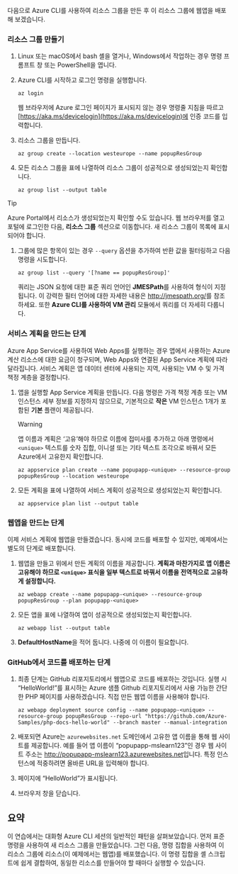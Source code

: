 다음으로 Azure CLI를 사용하여 리소스 그룹을 만든 후 이 리소스 그룹에 웹앱을 배포해 보겠습니다. 

### <a name="create-a-resource-group"></a>리소스 그룹 만들기

1. Linux 또는 macOS에서 bash 셸을 열거나, Windows에서 작업하는 경우 명령 프롬프트 창 또는 PowerShell을 엽니다.

1. Azure CLI를 시작하고 로그인 명령을 실행합니다.

    ```azurecli
    az login
    ```
    웹 브라우저에 Azure 로그인 페이지가 표시되지 않는 경우 명령줄 지침을 따르고 [https://aka.ms/devicelogin](https://aka.ms/devicelogin)에 인증 코드를 입력합니다.

1. 리소스 그룹을 만듭니다.

    ```azurecli
    az group create --location westeurope --name popupResGroup
    ```

1. 모든 리소스 그룹을 표에 나열하여 리소스 그룹이 성공적으로 생성되었는지 확인합니다.

    ```azurecli
    az group list --output table
    ```

> [!TIP]
> Azure Portal에서 리소스가 생성되었는지 확인할 수도 있습니다. 웹 브라우저를 열고 포털에 로그인한 다음, **리소스 그룹** 섹션으로 이동합니다. 새 리소스 그룹이 목록에 표시되어야 합니다.

1. 그룹에 많은 항목이 있는 경우 `--query` 옵션을 추가하여 반환 값을 필터링하고 다음 명령을 시도합니다.

    ```azurecli
    az group list --query '[?name == popupResGroup]'
    ```

    쿼리는 JSON 요청에 대한 표준 쿼리 언어인 **JMESPath**를 사용하여 형식이 지정됩니다. 이 강력한 필터 언어에 대한 자세한 내용은 <http://jmespath.org/>를 참조하세요. 또한 **Azure CLI를 사용하여 VM 관리** 모듈에서 쿼리를 더 자세히 다룹니다.

### <a name="steps-to-create-a-service-plan"></a>서비스 계획을 만드는 단계

Azure App Service를 사용하여 Web Apps를 실행하는 경우 앱에서 사용하는 Azure 계산 리소스에 대한 요금이 청구되며, Web Apps와 연결된 App Service 계획에 따라 달라집니다. 서비스 계획은 앱 데이터 센터에 사용되는 지역, 사용되는 VM 수 및 가격 책정 계층을 결정합니다.

1. 앱을 실행할 App Service 계획을 만듭니다. 다음 명령은 가격 책정 계층 또는 VM 인스턴스 세부 정보를 지정하지 않으므로, 기본적으로 **작은** VM 인스턴스 1개가 포함된 **기본** 플랜이 제공됩니다.

    > [!WARNING]
    > 앱 이름과 계획은 ‘고유’해야 하므로 이름에 접미사를 추가하고 아래 명령에서 `<unique>` 텍스트를 숫자 집합, 이니셜 또는 기타 텍스트 조각으로 바꿔서 모든 Azure에서 고유한지 확인합니다. 

    ```azurecli
    az appservice plan create --name popupapp-<unique> --resource-group popupResGroup --location westeurope
    ```

1. 모든 계획을 표에 나열하여 서비스 계획이 성공적으로 생성되었는지 확인합니다.

    ```azurecli
    az appservice plan list --output table
    ```

### <a name="steps-to-create-a-web-app"></a>웹앱을 만드는 단계

이제 서비스 계획에 웹앱을 만들겠습니다. 동시에 코드를 배포할 수 있지만, 예제에서는 별도의 단계로 배포합니다.

1. 웹앱을 만들고 위에서 만든 계획의 이름을 제공합니다. **계획과 마찬가지로 앱 이름은 고유해야 하므로 `<unique>` 표식을 일부 텍스트로 바꿔서 이름을 전역적으로 고유하게 설정합니다.**
    ```azurecli
    az webapp create --name popupapp-<unique> --resource-group popupResGroup --plan popupapp-<unique>
    ```

1. 모든 앱을 표에 나열하여 앱이 성공적으로 생성되었는지 확인합니다.

    ```azurecli
    az webapp list --output table
    ```

1. **DefaultHostName**을 적어 둡니다. 나중에 이 이름이 필요합니다.

### <a name="steps-to-deploy-code-from-github"></a>GitHub에서 코드를 배포하는 단계

1. 최종 단계는 GitHub 리포지토리에서 웹앱으로 코드를 배포하는 것입니다. 실행 시 “HelloWorld!”를 표시하는 Azure 샘플 Github 리포지토리에서 사용 가능한 간단한 PHP 페이지를 사용하겠습니다. 직접 만든 웹앱 이름을 사용해야 합니다.

    ```azurecli
    az webapp deployment source config --name popupapp-<unique> --resource-group popupResGroup --repo-url "https://github.com/Azure-Samples/php-docs-hello-world" --branch master --manual-integration
    ```

1. 배포되면 Azure는 `azurewebsites.net` 도메인에서 고유한 앱 이름을 통해 웹 사이트를 제공합니다. 예를 들어 앱 이름이 “popupapp-mslearn123”인 경우 웹 사이트 주소는 <http://popupapp-mslearn123.azurewebsites.net>입니다. 특정 인스턴스에 적중하려면 올바른 URL을 입력해야 합니다.

1. 페이지에 “HelloWorld”가 표시됩니다.

1. 브라우저 창을 닫습니다.

## <a name="summary"></a>요약

이 연습에서는 대화형 Azure CLI 세션의 일반적인 패턴을 살펴보았습니다. 먼저 표준 명령을 사용하여 새 리소스 그룹을 만들었습니다. 그런 다음, 명령 집합을 사용하여 이 리소스 그룹에 리소스(이 예제에서는 웹앱)를 배포했습니다. 이 명령 집합을 셸 스크립트에 쉽게 결합하여, 동일한 리소스를 만들어야 할 때마다 실행할 수 있습니다.
